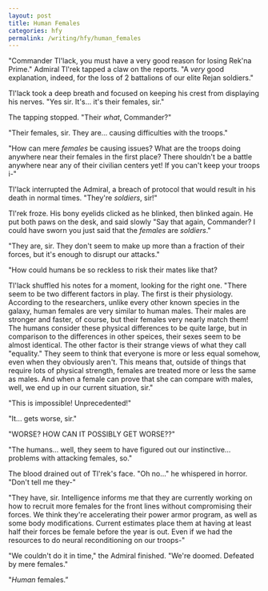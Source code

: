 ```yaml
---
layout: post
title: Human Females
categories: hfy
permalink: /writing/hfy/human_females
---
```


"Commander Tl'lack, you must have a very good reason for losing Rek'na Prime." Admiral Tl'rek tapped a claw on the reports. "A *very* good explanation, indeed, for the loss of 2 battalions of our elite Rejan soldiers."

Tl'lack took a deep breath and focused on keeping his crest from displaying his nerves. "Yes sir. It's... it's their females, sir."

The tapping stopped. "Their *what*, Commander?"

"Their females, sir. They are... causing difficulties with the troops."

"How can mere *females* be causing issues? What are the troops doing anywhere near their females in the first place? There shouldn't be a battle anywhere near any of their civilian centers yet! If you can't keep your troops i-"

Tl'lack interrupted the Admiral, a breach of protocol that would result in his death in normal times. "They're *soldiers*, sir!"

Tl'rek froze. His bony eyelids clicked as he blinked, then blinked again. He put both paws on the desk, and said slowly "Say that again, Commander? I could have sworn you just said that the *females* are *soldiers*."

"They are, sir. They don't seem to make up more than a fraction of their forces, but it's enough to disrupt our attacks."

"How could humans be so reckless to risk their mates like that?

Tl'lack shuffled his notes for a moment, looking for the right one. "There seem to be two different factors in play. The first is their physiology. According to the researchers, unlike every other known species in the galaxy, human females are very similar to human males. Their males are stronger and faster, of course, but their females very nearly match them! The humans consider these physical differences to be quite large, but in comparison to the differences in other speices, their sexes seem to be almost identical. The other factor is their strange views of what they call "equality." They seem to think that everyone is more or less equal somehow, even when they obviously aren't. This means that, outside of things that require lots of physical strength, females are treated more or less the same as males. And when a female can prove that she can compare with males, well, we end up in our current situation, sir."

"This is impossible! Unprecedented!"

"It... gets worse, sir."

"WORSE? HOW CAN IT POSSIBLY GET WORSE??"

"The humans... well, they seem to have figured out our instinctive... problems with attacking females, so."

The blood drained out of Tl'rek's face. "Oh no..." he whispered in horror. "Don't tell me they-"

"They have, sir. Intelligence informs me that they are currently working on how to recruit more females for the front lines without compromising their forces. We think they're accelerating their power armor program, as well as some body modifications. Current estimates place them at having at least half their forces be female before the year is out. Even if we had the resources to do neural reconditioning on our troops-"

"We couldn't do it in time," the Admiral finished. "We're doomed. Defeated by mere females."

"*Human* females.”
